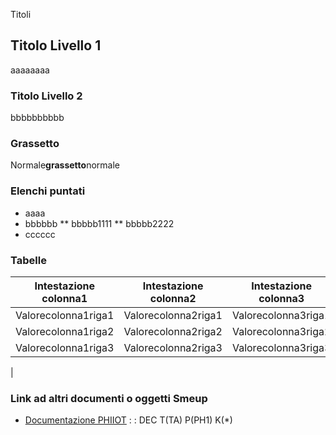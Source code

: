 Titoli

## Titolo Livello 1

aaaaaaaa

### Titolo Livello 2

bbbbbbbbbb

### Grassetto

Normale**grassetto**normale

### Elenchi puntati

* aaaa
* bbbbbb
** bbbbb1111
** bbbbb2222
* cccccc

### Tabelle


| Intestazione colonna1|Intestazione colonna2|Intestazione colonna3 |
| ---|----|----|
| Valorecolonna1riga1|Valorecolonna2riga1|Valorecolonna3riga1 |
| Valorecolonna1riga2|Valorecolonna2riga2|Valorecolonna3riga2 |
| Valorecolonna1riga3|Valorecolonna2riga3|Valorecolonna3riga3 |
| 


### Link ad altri documenti o oggetti Smeup

- [Documentazione PHIIOT](Sorgenti/DOC/TA/B£AMO/PHIIOT)
 :  : DEC T(TA) P(PH1) K(*)


